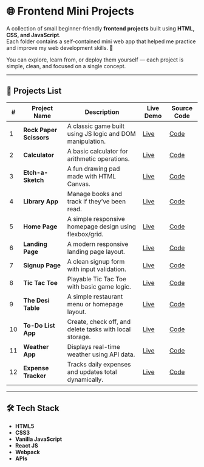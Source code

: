 # 🌐 Frontend Mini Projects

A collection of small beginner-friendly **frontend projects** built using **HTML, CSS, and JavaScript**.  
Each folder contains a self-contained mini web app that helped me practice and improve my web development skills. 🚀  

You can explore, learn from, or deploy them yourself — each project is simple, clean, and focused on a single concept.

---

## 🧩 Projects List

| # | Project Name | Description | Live Demo | Source Code |
|---|---------------|-------------|------------|--------------|
| 1 | **Rock Paper Scissors** | A classic game built using JS logic and DOM manipulation. | [Live](https://ajawad06.github.io/Frontend-Mini-Projects/RockPaperScissors/) | [Code](./RockPaperScissors) |
| 2 | **Calculator** | A basic calculator for arithmetic operations. | [Live](https://ajawad06.github.io/Frontend-Mini-Projects/Calculator/) | [Code](./Calculator) |
| 3 | **Etch-a-Sketch** | A fun drawing pad made with HTML Canvas. | [Live](https://ajawad06.github.io/Frontend-Mini-Projects/Etch-a-Sketch/) | [Code](./Etch-a-Sketch) |
| 4 | **Library App** | Manage books and track if they’ve been read. | [Live](https://ajawad06.github.io/Frontend-Mini-Projects/Library/) | [Code](./Library) |
| 5 | **Home Page** | A simple responsive homepage design using flexbox/grid. | [Live](https://ajawad06.github.io/Frontend-Mini-Projects/Home-Page/) | [Code](./Home-Page) |
| 6 | **Landing Page** | A modern responsive landing page layout. | [Live](https://ajawad06.github.io/Frontend-Mini-Projects/Landing-Page/) | [Code](./Landing-Page) |
| 7 | **Signup Page** | A clean signup form with input validation. | [Live](https://ajawad06.github.io/Frontend-Mini-Projects/Signup-Page/) | [Code](./Signup-Page) |
| 8 | **Tic Tac Toe** | Playable Tic Tac Toe with basic game logic. | [Live](https://ajawad06.github.io/Frontend-Mini-Projects/TicTacToe/) | [Code](./TicTacToe) |
| 9 | **The Desi Table** | A simple restaurant menu or homepage layout. | [Live](https://ajawad06.github.io/Frontend-Mini-Projects/The-Desi-Table-Built/) | [Code](./The-Desi-Table) |
| 10 | **To-Do List App** | Create, check off, and delete tasks with local storage. | [Live](https://ajawad06.github.io/Frontend-Mini-Projects/To-Do-List-App-Built/) | [Code](./To-Do-List-App) |
| 11 | **Weather App** | Displays real-time weather using API data. | [Live](https://ajawad06.github.io/Frontend-Mini-Projects/Weather-App-Built/) | [Code](./Weather-App) |
| 12 | **Expense Tracker** | Tracks daily expenses and updates total dynamically. | [Live](https://ajawad06.github.io/Frontend-Mini-Projects/Expense-Tracker/) | [Code](./Expense-Tracker) |

---

## 🛠️ Tech Stack
- **HTML5**
- **CSS3**
- **Vanilla JavaScript**
- **React JS**
- **Webpack**
- **APIs**


